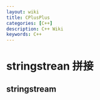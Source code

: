 ```yaml
---
layout: wiki
title: CPlusPlus
categories: [C++]
description: C++ Wiki
keywords: C++
---
```


# stringstrean 拼接

## stringstream

